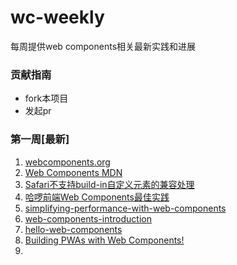 # wc-weekly
每周提供web components相关最新实践和进展

### 贡献指南
+ fork本项目
+ 发起pr

### 第一周[最新]
1. [webcomponents.org](https://www.webcomponents.org/)
2. [Web Components MDN](https://developer.mozilla.org/zh-CN/docs/Web/Web_Components)
3. [Safari不支持build-in自定义元素的兼容处理](https://www.zhangxinxu.com/wordpress/2021/04/safari-buildin-custom-element-polyfill/)
4. [哈啰前端Web Components最佳实践](https://mp.weixin.qq.com/s?__biz=MzI3OTE3ODk4MQ==&mid=2247485900&idx=1&sn=ef960f128243d9991974f4f1ab3ad8ec&chksm=eb4af246dc3d7b5078321ebfd0770f49d43a5c56132eff74aa1b830a51dc06a9b38c41864347&mpshare=1&scene=1&srcid=0125wWEwCfi1Q3bbgFdckYkZ&sharer_sharetime=1643115940937&sharer_shareid=b4c283574e81147fbd1d4a9102ffa25e&version=4.0.0.90428&platform=mac#rd)
5. [simplifying-performance-with-web-components](https://vaadin.com/blog/simplifying-performance-with-web-components)
6. [web-components-introduction](https://academind.com/tutorials/web-components-introduction)
7. [hello-web-components](https://github.com/fernandopasik/hello-web-components)
8. [Building PWAs with Web Components!](https://medium.com/pwabuilder/building-pwas-with-web-components-33f986bf8e4c)
9. 
